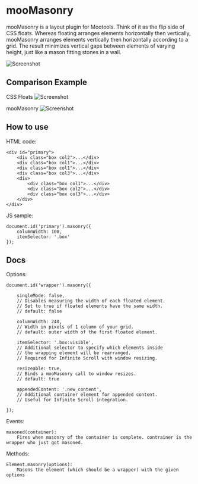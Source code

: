 mooMasonry
===========

mooMasonry is a layout plugin for Mootools. Think of it as the flip side of CSS floats. Whereas floating arranges elements horizontally then vertically, mooMasonry arranges elements vertically then horizontally according to a grid. The result minimizes vertical gaps between elements of varying height, just like a mason fitting stones in a wall.

![Screenshot](http://github.com/orefalo/mooMasonry/raw/master/Logo.png)

Comparison Example
------------------

CSS Floats
![Screenshot](https://github.com/orefalo/mooMasonry/raw/master/screen1.png)

mooMasonry
![Screenshot](https://github.com/orefalo/mooMasonry/raw/master/screen2.png)

How to use
----------

HTML code:

	<div id="primary">
    	<div class="box col2">...</div>
    	<div class="box col1">...</div>
    	<div class="box col1">...</div>
    	<div class="box col3">...</div>
    	<div>
        	<div class="box col1">...</div>
        	<div class="box col2">...</div>
        	<div class="box col3">...</div>
    	</div>
	</div>

JS sample:

	document.id('primary').masonry({
	    columnWidth: 100, 
	    itemSelector: '.box' 
	});


Docs
----------

Options:

	document.id('wrapper').masonry({

    	singleMode: false,
    	// Disables measuring the width of each floated element.
    	// Set to true if floated elements have the same width.
    	// default: false

    	columnWidth: 240,
    	// Width in pixels of 1 column of your grid.
    	// default: outer width of the first floated element.

    	itemSelector: '.box:visible',
    	// Additional selector to specify which elements inside
    	// the wrapping element will be rearranged.
    	// Required for Infinite Scroll with window resizing.

    	resizeable: true,
    	// Binds a mooMasonry call to window resizes.
    	// default: true

    	appendedContent: '.new_content',
    	// Additional container element for appended content.
    	// Useful for Infinite Scroll integration.

	});

Events:

	masoned(container): 
		Fires when masonry of the container is complete. contrainer is the wrapper who just got masoned.

Methods:

	Element.masonry(options): 
		Masons the element (which should be a wrapper) with the given options
